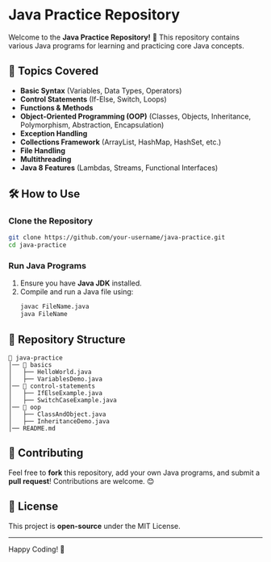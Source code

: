 # Java Practice Repository

Welcome to the **Java Practice Repository!** 🚀 This repository contains various Java programs for learning and practicing core Java concepts.

## 📌 Topics Covered
- **Basic Syntax** (Variables, Data Types, Operators)
- **Control Statements** (If-Else, Switch, Loops)
- **Functions & Methods**
- **Object-Oriented Programming (OOP)** (Classes, Objects, Inheritance, Polymorphism, Abstraction, Encapsulation)
- **Exception Handling**
- **Collections Framework** (ArrayList, HashMap, HashSet, etc.)
- **File Handling**
- **Multithreading**
- **Java 8 Features** (Lambdas, Streams, Functional Interfaces)

## 🛠 How to Use
### Clone the Repository
```sh
git clone https://github.com/your-username/java-practice.git
cd java-practice
```

### Run Java Programs
1. Ensure you have **Java JDK** installed.
2. Compile and run a Java file using:
   ```sh
   javac FileName.java
   java FileName
   ```

## 📂 Repository Structure
```
📁 java-practice
│── 📁 basics
│   ├── HelloWorld.java
│   ├── VariablesDemo.java
│── 📁 control-statements
│   ├── IfElseExample.java
│   ├── SwitchCaseExample.java
│── 📁 oop
│   ├── ClassAndObject.java
│   ├── InheritanceDemo.java
│── README.md
```

## 🤝 Contributing
Feel free to **fork** this repository, add your own Java programs, and submit a **pull request**! Contributions are welcome. 😊

## 📜 License
This project is **open-source** under the MIT License.

---

Happy Coding! 🚀

